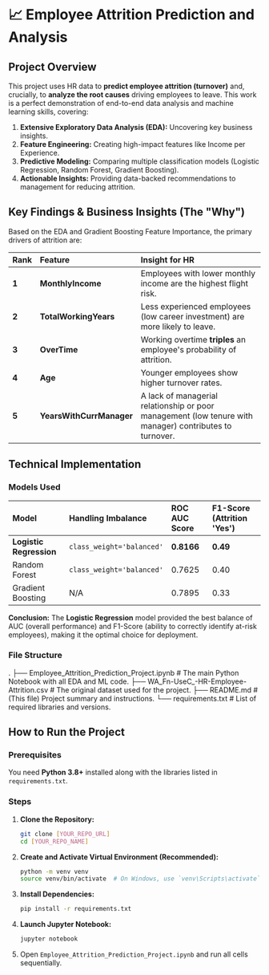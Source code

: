 # 📈 Employee Attrition Prediction and Analysis

## Project Overview
This project uses HR data to **predict employee attrition (turnover)** and, crucially, to **analyze the root causes** driving employees to leave. This work is a perfect demonstration of end-to-end data analysis and machine learning skills, covering:
1.  **Extensive Exploratory Data Analysis (EDA):** Uncovering key business insights.
2.  **Feature Engineering:** Creating high-impact features like Income per Experience.
3.  **Predictive Modeling:** Comparing multiple classification models (Logistic Regression, Random Forest, Gradient Boosting).
4.  **Actionable Insights:** Providing data-backed recommendations to management for reducing attrition.

## Key Findings & Business Insights (The "Why")

Based on the EDA and Gradient Boosting Feature Importance, the primary drivers of attrition are:

| Rank | Feature | Insight for HR |
| :--- | :--- | :--- |
| **1** | **MonthlyIncome** | Employees with lower monthly income are the highest flight risk. |
| **2** | **TotalWorkingYears** | Less experienced employees (low career investment) are more likely to leave. |
| **3** | **OverTime** | Working overtime **triples** an employee's probability of attrition. |
| **4** | **Age** | Younger employees show higher turnover rates. |
| **5** | **YearsWithCurrManager** | A lack of managerial relationship or poor management (low tenure with manager) contributes to turnover. |

## Technical Implementation

### Models Used
| Model | Handling Imbalance | ROC AUC Score | F1-Score (Attrition 'Yes') |
| :--- | :--- | :--- | :--- |
| **Logistic Regression** | `class_weight='balanced'` | **0.8166** | **0.49** |
| Random Forest | `class_weight='balanced'` | 0.7625 | 0.40 |
| Gradient Boosting | N/A | 0.7895 | 0.33 |

**Conclusion:** The **Logistic Regression** model provided the best balance of AUC (overall performance) and F1-Score (ability to correctly identify at-risk employees), making it the optimal choice for deployment.

### File Structure
. ├── Employee_Attrition_Prediction_Project.ipynb # The main Python Notebook with all EDA and ML code. ├── WA_Fn-UseC_-HR-Employee-Attrition.csv # The original dataset used for the project. ├── README.md # (This file) Project summary and instructions. └── requirements.txt # List of required libraries and versions.


## How to Run the Project

### Prerequisites
You need **Python 3.8+** installed along with the libraries listed in `requirements.txt`.

### Steps
1.  **Clone the Repository:**
    ```bash
    git clone [YOUR_REPO_URL]
    cd [YOUR_REPO_NAME]
    ```
2.  **Create and Activate Virtual Environment (Recommended):**
    ```bash
    python -m venv venv
    source venv/bin/activate  # On Windows, use `venv\Scripts\activate`
    ```
3.  **Install Dependencies:**
    ```bash
    pip install -r requirements.txt
    ```
4.  **Launch Jupyter Notebook:**
    ```bash
    jupyter notebook
    ```
5.  Open `Employee_Attrition_Prediction_Project.ipynb` and run all cells sequentially.